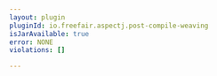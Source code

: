 ```yaml
---
layout: plugin
pluginId: io.freefair.aspectj.post-compile-weaving
isJarAvailable: true
error: NONE
violations: []

---
```

